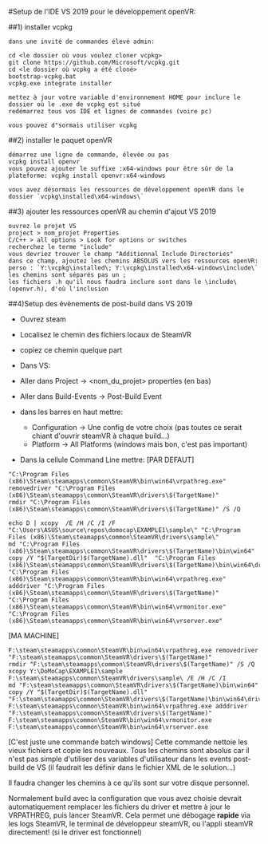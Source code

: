 #Setup de l'IDE VS 2019 pour le développement openVR:

##1) installer vcpkg

	dans une invité de commandes élevé admin:

	cd <le dossier où vous voulez cloner vcpkg>
	git clone https://github.com/Microsoft/vcpkg.git
	cd <le dossier où vcpkg a été cloné>
	bootstrap-vcpkg.bat
	vcpkg.exe integrate installer
	
	mettez à jour votre variable d'environnement HOME pour inclure le dossier où le .exe de vcpkg est situé
	redémarrez tous vos IDE et lignes de commandes (voire pc)
	
	vous pouvez d"sormais utiliser vcpkg
	
##2) installer le paquet openVR

	démarrez une ligne de commande, élevée ou pas
	vcpkg install openvr
	vous pouvez ajouter le suffixe :x64-windows pour être sûr de la plateforme: vcpkg install openvr:x64-windows
	
	vous avez désormais les ressources de développement openVR dans le dossier `vcpkg\installed\x64-windows\`
	
##3) ajouter les ressources openVR au chemin d'ajout VS 2019

	ouvrez le projet VS
	project > nom_projet Properties
	C/C++ > all options > Look for options or switches
	recherchez le terme "include"
	vous devriez trouver le champ "Additionnal Include Directories"
	dans ce champ, ajoutez les chemins ABSOLUS vers les ressources openVR:
	perso : `Y:\vcpkg\installed\; Y:\vcpkg\installed\x64-windows\include\`
	les chemins sont séparés pas un ;
	les fichiers .h qu'il nous faudra inclure sont dans le \include\ (openvr.h), d'où l'inclusion
	
##4)Setup des évènements de post-build dans VS 2019

- Ouvrez steam
- Localisez le chemin des fichiers locaux de SteamVR
- copiez ce chemin quelque part

- Dans VS:
- Aller dans Project -> <nom_du_projet> properties (en bas)
- Aller dans Build-Events -> Post-Build Event
- dans les barres en haut mettre:
	- Configuration -> Une config de votre choix (pas toutes ce serait chiant d'ouvrir steamVR à chaque build...)
	- Platform -> All Platforms (windows mais bon, c'est pas important)
- Dans la cellule Command Line mettre: [PAR DEFAUT]
```
"C:\Program Files (x86)\Steam\steamapps\common\SteamVR\bin\win64\vrpathreg.exe" removedriver "C:\Program Files (x86)\Steam\steamapps\common\SteamVR\drivers\$(TargetName)"
rmdir "C:\Program Files (x86)\Steam\steamapps\common\SteamVR\drivers\$(TargetName)" /S /Q

echo D | xcopy  /E /H /C /I /F "C:\Users\ASUS\source\repos\domocap\EXAMPLE1\sample\" "C:\Program Files (x86)\Steam\steamapps\common\SteamVR\drivers\sample\"
md "C:\Program Files (x86)\Steam\steamapps\common\SteamVR\drivers\$(TargetName)\bin\win64"
copy /Y "$(TargetDir)$(TargetName).dll"  "C:\Program Files (x86)\Steam\steamapps\common\SteamVR\drivers\$(TargetName)\bin\win64\driver_$(TargetName).dll"
"C:\Program Files (x86)\Steam\steamapps\common\SteamVR\bin\win64\vrpathreg.exe" adddriver "C:\Program Files (x86)\Steam\steamapps\common\SteamVR\drivers\$(TargetName)"
"C:\Program Files (x86)\Steam\steamapps\common\SteamVR\bin\win64\vrmonitor.exe"
"C:\Program Files (x86)\Steam\steamapps\common\SteamVR\bin\win64\vrserver.exe"
```
[MA MACHINE]
```
F:\steam\steamapps\common\SteamVR\bin\win64\vrpathreg.exe removedriver "F:\steam\steamapps\common\SteamVR\drivers\$(TargetName)"
rmdir "F:\steam\steamapps\common\SteamVR\drivers\$(TargetName)" /S /Q
xcopy Y:\DoMoCap\EXAMPLE1\sample F:\steam\steamapps\common\SteamVR\drivers\sample\ /E /H /C /I
md "F:\steam\steamapps\common\SteamVR\drivers\$(TargetName)\bin\win64"
copy /Y "$(TargetDir)$(TargetName).dll"  "F:\steam\steamapps\common\SteamVR\drivers\$(TargetName)\bin\win64\driver_$(TargetName).dll"
F:\steam\steamapps\common\SteamVR\bin\win64\vrpathreg.exe adddriver "F:\steam\steamapps\common\SteamVR\drivers\$(TargetName)"
F:\steam\steamapps\common\SteamVR\bin\win64\vrmonitor.exe
F:\steam\steamapps\common\SteamVR\bin\win64\vrserver.exe
```

[C'est juste une commande batch windows]
Cette commande nettoie les vieux fichiers et copie les nouveaux. Tous les chemins sont absolus car il n'est pas simple d'utiliser
des variables d'utilisateur dans les events post-build de VS (il faudrait les définir dans le fichier XML de le solution...)

Il faudra changer les chemins à ce qu'ils sont sur votre disque personnel.

Normalement build avec la configuration que vous avez choisie devrait automatiquement remplacer les fichiers du driver et mettre à
jour le VRPATHREG, puis lancer SteamVR.
Cela permet une débogage **rapide** via les logs SteamVR, le terminal de développeur steamVR, ou l'appli steamVR directement! (si le driver est fonctionnel)
